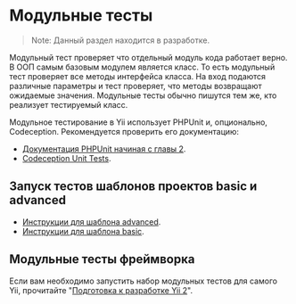 Модульные тесты
===============

> Note: Данный раздел находится в разработке.

Модульный тест проверяет что отдельный модуль кода работает верно. В ООП самым базовым модулем является класс. То есть
модульный тест проверяет все методы интерфейса класса. На вход подаются различные параметры и тест проверяет, что методы
возвращают ожидаемые значения. Модульные тесты обычно пишутся тем же, кто реализует тестируемый класс.

Модульное тестирование в Yii использует PHPUnit и, опционально, Codeception. Рекомендуется проверить его документацию:

- [Документация PHPUnit начиная с главы 2](http://phpunit.de/manual/current/en/writing-tests-for-phpunit.html).
- [Codeception Unit Tests](http://codeception.com/docs/05-UnitTests).

Запуск тестов шаблонов проектов basic и advanced
------------------------------------------------

- [Инструкции для шаблона advanced](https://github.com/yiisoft/yii2-app-advanced/blob/master/docs/guide/start-testing.md).  
- [Инструкции для шаблона basic](https://github.com/yiisoft/yii2-app-basic/blob/master/README.md#testing).

Модульные тесты фреймворка
--------------------------

Если вам необходимо запустить набор модульных тестов для самого Yii, прочитайте
"[Подготовка к разработке Yii 2](https://github.com/yiisoft/yii2/blob/master/docs/internals-ru/getting-started.md)".
